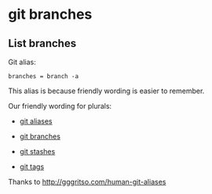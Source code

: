 # git branches

## List branches

Git alias:

```git
branches = branch -a
```

This alias is because friendly wording is easier to remember.

Our friendly wording for plurals:

* [git aliases](../git-aliases)

* [git branches](../git-branches)

* [git stashes](../git-stashes)

* [git tags](../git-tags)

Thanks to http://gggritso.com/human-git-aliases
